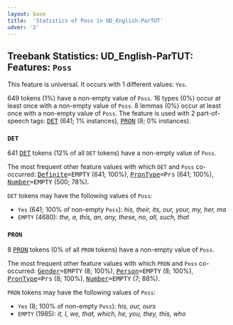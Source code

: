 ```yaml
---
layout: base
title:  'Statistics of Poss in UD_English-ParTUT'
udver: '2'
---
```


## Treebank Statistics: UD_English-ParTUT: Features: `Poss`

This feature is universal.
It occurs with 1 different values: `Yes`.

649 tokens (1%) have a non-empty value of `Poss`.
16 types (0%) occur at least once with a non-empty value of `Poss`.
8 lemmas (0%) occur at least once with a non-empty value of `Poss`.
The feature is used with 2 part-of-speech tags: <tt><a href="en_partut-pos-DET.html">DET</a></tt> (641; 1% instances), <tt><a href="en_partut-pos-PRON.html">PRON</a></tt> (8; 0% instances).

### `DET`

641 <tt><a href="en_partut-pos-DET.html">DET</a></tt> tokens (12% of all `DET` tokens) have a non-empty value of `Poss`.

The most frequent other feature values with which `DET` and `Poss` co-occurred: <tt><a href="en_partut-feat-Definite.html">Definite</a></tt><tt>=EMPTY</tt> (641; 100%), <tt><a href="en_partut-feat-PronType.html">PronType</a></tt><tt>=Prs</tt> (641; 100%), <tt><a href="en_partut-feat-Number.html">Number</a></tt><tt>=EMPTY</tt> (500; 78%).

`DET` tokens may have the following values of `Poss`:

* `Yes` (641; 100% of non-empty `Poss`): <em>his, their, its, our, your, my, her, ma</em>
* `EMPTY` (4680): <em>the, a, this, an, any, these, no, all, such, that</em>

### `PRON`

8 <tt><a href="en_partut-pos-PRON.html">PRON</a></tt> tokens (0% of all `PRON` tokens) have a non-empty value of `Poss`.

The most frequent other feature values with which `PRON` and `Poss` co-occurred: <tt><a href="en_partut-feat-Gender.html">Gender</a></tt><tt>=EMPTY</tt> (8; 100%), <tt><a href="en_partut-feat-Person.html">Person</a></tt><tt>=EMPTY</tt> (8; 100%), <tt><a href="en_partut-feat-PronType.html">PronType</a></tt><tt>=Prs</tt> (8; 100%), <tt><a href="en_partut-feat-Number.html">Number</a></tt><tt>=EMPTY</tt> (7; 88%).

`PRON` tokens may have the following values of `Poss`:

* `Yes` (8; 100% of non-empty `Poss`): <em>his, our, ours</em>
* `EMPTY` (1985): <em>it, I, we, that, which, he, you, they, this, who</em>

